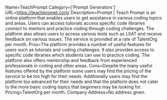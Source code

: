 Name=TeachPrompt
Category=['Prompt Generators']
URL=https://teachprompt.com/
Description=Prompt | Teach Prompt is an online platform that enables users to get assistance in various coding topics and areas. Users can access tutorials access specific code libraries connect to mentors and practice coding through coding challenges. The platform also allows users to access various tests such as LSAT and receive feedback on various issues. The service is provided at a rate of TalentOrg per month.
Pros=The platform provides a number of useful features for users such as tutorials and coding challenges. It also provides access to specific code libraries which students can use to practice coding. The platform also offers mentorship and feedback from experienced professionals in coding and other areas.
Cons=Despite the many useful features offered by the platform some users may find the pricing of the service to be too high for their needs. Additionally users may find the platform too advanced for their needs and that the platform does not cater to the more basic coding topics that beginners may be looking for.
Pricing=TalentOrg per month.
Company Address=No address given.
